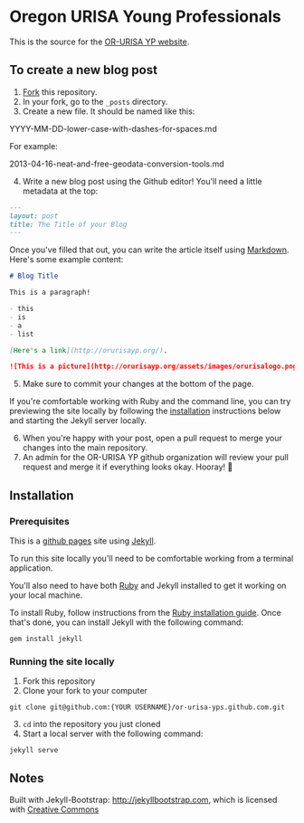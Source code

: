 # Oregon URISA Young Professionals

This is the source for the [OR-URISA YP website](http://orurisayp.org/).

## To create a new blog post

1. [Fork](https://help.github.com/articles/fork-a-repo/) this repository.
2. In your fork, go to the `_posts` directory.
3. Create a new file. It should be named like this:

YYYY-MM-DD-lower-case-with-dashes-for-spaces.md

For example:

2013-04-16-neat-and-free-geodata-conversion-tools.md

4. Write a new blog post using the Github editor! You'll need a little metadata at the top:

```md
---
layout: post
title: The Title of your Blog
---
```

Once you've filled that out, you can write the article itself using [Markdown](https://guides.github.com/features/mastering-markdown/). Here's some example content:

```md
# Blog Title

This is a paragraph!

- this
- is
- a
- list

[Here's a link](http://orurisayp.org/).

![This is a picture](http://orurisayp.org/assets/images/orurisalogo.png)
```

5. Make sure to commit your changes at the bottom of the page.

If you're comfortable working with Ruby and the command line, you can try previewing the site locally by following the [installation](#Installation) instructions below and starting the Jekyll server locally.

6. When you're happy with your post, open a pull request to merge your changes into the main repository.
7. An admin for the OR-URISA YP github organization will review your pull request and merge it if everything looks okay. Hooray! :tada:

## Installation

### Prerequisites

This is a [github pages](https://pages.github.com/) site using [Jekyll](https://jekyllrb.com/).

To run this site locally you'll need to be comfortable working from a terminal application.

You'll also need to have both [Ruby](https://www.ruby-lang.org/en/) and Jekyll installed to get it working on your local machine.

To install Ruby, follow instructions from the [Ruby installation guide](https://www.ruby-lang.org/en/documentation/installation/). Once that's done, you can install Jekyll with the following command:

```
gem install jekyll
```

### Running the site locally

1. Fork this repository
2. Clone your fork to your computer

```
git clone git@github.com:{YOUR USERNAME}/or-urisa-yps.github.com.git
```

3. `cd` into the repository you just cloned
4. Start a local server with the following command:

```
jekyll serve
```

## Notes

Built with Jekyll-Bootstrap: <http://jekyllbootstrap.com>, which is licensed with [Creative Commons](http://creativecommons.org/licenses/by-nc-sa/3.0/)
